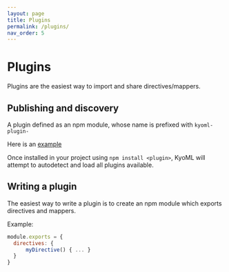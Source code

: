 ```yaml
---
layout: page
title: Plugins
permalink: /plugins/
nav_order: 5
---
```


# Plugins

Plugins are the easiest way to import and share directives/mappers. 

## Publishing and discovery

A plugin defined as an npm module, whose name is prefixed with `kyoml-plugin-`

Here is an [example](https://github.com/kyoml/kyoml-plugin-extend)

Once installed in your project using `npm install <plugin>`, KyoML will attempt to autodetect and load all plugins available.

## Writing a plugin

The easiest way to write a plugin is to create an npm module which exports directives and mappers.

Example:


```js
module.exports = {
  directives: {
      myDirective() { ... }
  }
}
```
